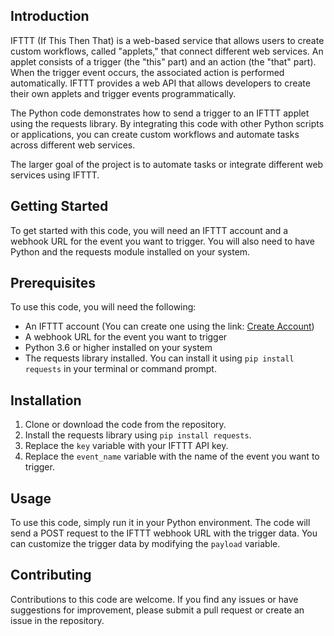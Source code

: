 ## Introduction

IFTTT (If This Then That) is a web-based service that allows users to create custom workflows, called "applets," that connect different web services. An applet consists of a trigger (the "this" part) and an action (the "that" part). When the trigger event occurs, the associated action is performed automatically. IFTTT provides a web API that allows developers to create their own applets and trigger events programmatically.

The Python code demonstrates how to send a trigger to an IFTTT applet using the requests library. By integrating this code with other Python scripts or applications, you can create custom workflows and automate tasks across different web services.

The larger goal of the project is to automate tasks or integrate different web services using IFTTT.

## Getting Started

To get started with this code, you will need an IFTTT account and a webhook URL for the event you want to trigger. You will also need to have Python and the requests module installed on your system.

## Prerequisites

To use this code, you will need the following:

-   An IFTTT account (You can create one using the link: [Create Account](https://ifttt.com/join))
-   A webhook URL for the event you want to trigger
-   Python 3.6 or higher installed on your system
-   The requests library installed. You can install it using `pip install requests` in your terminal or command prompt.

## Installation

1.  Clone or download the code from the repository.
2.  Install the requests library using `pip install requests`.
3.  Replace the `key` variable with your IFTTT API key.
4.  Replace the `event_name` variable with the name of the event you want to trigger.

## Usage

To use this code, simply run it in your Python environment. The code will send a POST request to the IFTTT webhook URL with the trigger data. You can customize the trigger data by modifying the `payload` variable.

## Contributing

Contributions to this code are welcome. If you find any issues or have suggestions for improvement, please submit a pull request or create an issue in the repository.
